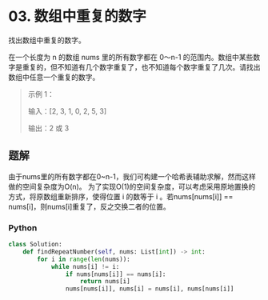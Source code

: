 # 03. 数组中重复的数字

找出数组中重复的数字。

在一个长度为 n 的数组 nums 里的所有数字都在 0～n-1 的范围内。数组中某些数字是重复的，但不知道有几个数字重复了，也不知道每个数字重复了几次。请找出数组中任意一个重复的数字。

> 示例 1：
>
> 输入：[2, 3, 1, 0, 2, 5, 3]
>
> 输出：2 或 3

## 题解

由于nums里的所有数字都在0~n-1，我们可构建一个哈希表辅助求解，然而这样做的空间复杂度为O(n)。
为了实现O(1)的空间复杂度，可以考虑采用原地置换的方式，将原数组重新排序，使得位置 i 的数等于 i 。若nums[nums[i]] == nums[i]，则nums[i]重复了，反之交换二者的位置。

### Python

```python
class Solution:
    def findRepeatNumber(self, nums: List[int]) -> int:
        for i in range(len(nums)):
            while nums[i] != i:
                if nums[nums[i]] == nums[i]:
                    return nums[i]
                nums[nums[i]], nums[i] = nums[i], nums[nums[i]]
```

